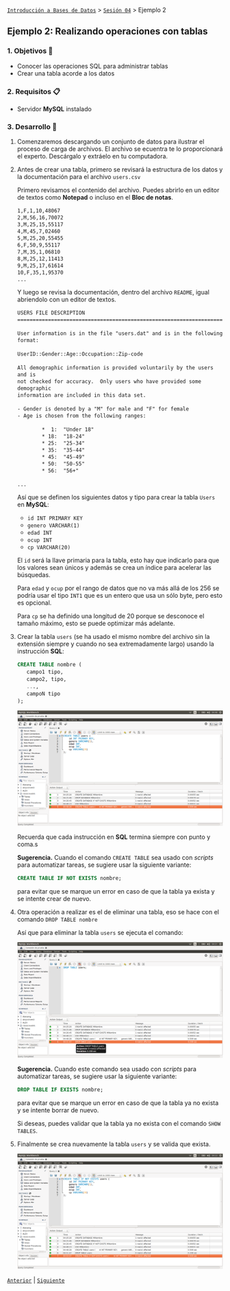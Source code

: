 [`Introducción a Bases de Datos`](../../Readme.md) > [`Sesión 04`](../Readme.md) > Ejemplo 2

## Ejemplo 2: Realizando operaciones con tablas

### 1. Objetivos :dart:
 - Conocer las operaciones SQL para administrar tablas
 - Crear una tabla acorde a los datos

### 2. Requisitos :clipboard:
- Servidor __MySQL__ instalado

### 3. Desarrollo :rocket:

1. Comenzaremos descargando un conjunto de datos para ilustrar el proceso de carga de archivos. El archivo se ecuentra te lo proporcionará el experto. Descárgalo y extráelo en tu computadora. 

1. Antes de crear una tabla, primero se revisará la estructura de los datos y la documentación para el archivo `users.csv`

   Primero revisamos el contenido del archivo. Puedes abrirlo en un editor de textos como __Notepad__ o incluso en el __Bloc de notas__.

   ```
   1,F,1,10,48067
   2,M,56,16,70072
   3,M,25,15,55117
   4,M,45,7,02460
   5,M,25,20,55455
   6,F,50,9,55117
   7,M,35,1,06810
   8,M,25,12,11413
   9,M,25,17,61614
   10,F,35,1,95370
   ...
   ```

   Y luego se revisa la documentación, dentro del archivo `README`, igual abriendolo con un editor de textos.

   ```
   USERS FILE DESCRIPTION
   ================================================================================

   User information is in the file "users.dat" and is in the following
   format:

   UserID::Gender::Age::Occupation::Zip-code

   All demographic information is provided voluntarily by the users and is
   not checked for accuracy.  Only users who have provided some demographic
   information are included in this data set.

   - Gender is denoted by a "M" for male and "F" for female
   - Age is chosen from the following ranges:

           *  1:  "Under 18"
           * 18:  "18-24"
           * 25:  "25-34"
           * 35:  "35-44"
           * 45:  "45-49"
           * 50:  "50-55"
           * 56:  "56+"

   ...
   ```

   Así que se definen los siguientes datos y tipo para crear la tabla `Users` en __MySQL__:
   - `id INT PRIMARY KEY`
   - `genero VARCHAR(1)`
   - `edad INT`
   - `ocup INT`
   - `cp VARCHAR(20)`

   El `id` será la llave primaria para la tabla, esto hay que indicarlo para que los valores sean únicos y además se crea un índice para acelerar las búsquedas.

   Para `edad` y `ocup` por el rango de datos que no va más allá de los 256 se podría usar el tipo `INT1` que es un entero que usa un sólo byte, pero esto es opcional.

   Para `cp` se ha definido una longitud de 20 porque se desconoce el tamaño máximo, esto se puede optimizar más adelante.   

1. Crear la tabla `users` (se ha usado el mismo nombre del archivo sin la extensión siempre y cuando no sea extremadamente largo) usando la instrucción __SQL__:

   ```sql
   CREATE TABLE nombre (
      campo1 tipo, 
      campo2, tipo, 
      ..., 
      campoN tipo
   );
   ```

   ![imagen](imagenes/s7e21.png)

   Recuerda que cada instrucción en __SQL__ termina siempre con punto y coma.s

   **Sugerencia.**  Cuando el comando `CREATE TABLE` sea usado con *scripts* para automatizar tareas, se sugiere usar la siguiente variante:

   ```sql
   CREATE TABLE IF NOT EXISTS nombre;
   ```

   para evitar que se marque un error en caso de que la tabla ya exista y se intente crear de nuevo.

1. Otra operación a realizar es el de eliminar una tabla, eso se hace con el comando `DROP TABLE nombre`

   Así que para eliminar la tabla `users` se ejecuta el comando:

   ![imagen](imagenes/s7e22.png)
   
   **Sugerencia.**  Cuando este comando sea usado con *scripts* para automatizar tareas, se sugiere usar la siguiente variante:
   
   ```sql
   DROP TABLE IF EXISTS nombre;
   ```

   para evitar que se marque un error en caso de que la tabla ya no exista y se intente borrar de nuevo.

   Si deseas, puedes validar que la tabla ya no exista con el comando `SHOW TABLES`.

1. Finalmente se crea nuevamente la tabla `users` y se valida que exista.

   ![image](imagenes/s7e23.png)

[`Anterior`](../Readme.md#relacionado-operaciones-con-tablas) | [`Siguiente`](../Readme.md)   
